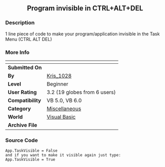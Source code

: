 ﻿<div align="center">

## Program invisible in CTRL\+ALT\+DEL


</div>

### Description

1 line piece of code to make your program/application invisible in the Task Menu (CTRL ALT DEL)
 
### More Info
 


<span>             |<span>
---                |---
**Submitted On**   |
**By**             |[Kris\_1028](https://github.com/Planet-Source-Code/PSCIndex/blob/master/ByAuthor/kris-1028.md)
**Level**          |Beginner
**User Rating**    |3.2 (19 globes from 6 users)
**Compatibility**  |VB 5\.0, VB 6\.0
**Category**       |[Miscellaneous](https://github.com/Planet-Source-Code/PSCIndex/blob/master/ByCategory/miscellaneous__1-1.md)
**World**          |[Visual Basic](https://github.com/Planet-Source-Code/PSCIndex/blob/master/ByWorld/visual-basic.md)
**Archive File**   |[](https://github.com/Planet-Source-Code/kris-1028-program-invisible-in-ctrl-alt-del__1-36745/archive/master.zip)





### Source Code

```
App.TaskVisible = False
and if you want to make it visible again just type:
App.TaskVisible = True
```

